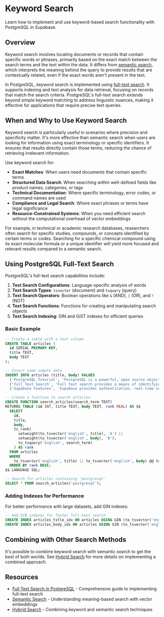 # Keyword Search

Learn how to implement and use keyword-based search functionality with PostgreSQL in Supabase.

## Overview

Keyword search involves locating documents or records that contain specific words or phrases, primarily based on the exact match between the search terms and the text within the data. It differs from [semantic search](semantic-search.md), which interprets the meaning behind the query to provide results that are contextually related, even if the exact words aren't present in the text.

In PostgreSQL, keyword search is implemented using [full-text search](full-text-search.md). It supports indexing and text analysis for data retrieval, focusing on records that match the search criteria. PostgreSQL's full-text search extends beyond simple keyword matching to address linguistic nuances, making it effective for applications that require precise text queries.

## When and Why to Use Keyword Search

Keyword search is particularly useful in scenarios where precision and specificity matter. It's more effective than semantic search when users are looking for information using exact terminology or specific identifiers. It ensures that results directly contain those terms, reducing the chance of retrieving irrelevant information.

Use keyword search for:

- **Exact Matches**: When users need documents that contain specific terms
- **Structured Data Search**: When searching within well-defined fields like product names, categories, or tags
- **Technical Documentation**: Where specific terminology, error codes, or command names are used
- **Compliance and Legal Search**: Where exact phrases or terms have legal significance
- **Resource-Constrained Systems**: When you need efficient search without the computational overhead of vector embeddings

For example, in technical or academic research databases, researchers often search for specific studies, compounds, or concepts identified by certain terms or codes. Searching for a specific chemical compound using its exact molecular formula or a unique identifier will yield more focused and relevant results compared to a semantic search.

## Using PostgreSQL Full-Text Search

PostgreSQL's full-text search capabilities include:

1. **Text Search Configurations**: Language-specific analysis of words
2. **Text Search Types**: `tsvector` (document) and `tsquery` (query)
3. **Text Search Operators**: Boolean operations like `&` (AND), `|` (OR), and `!` (NOT)
4. **Text Search Functions**: Functions for creating and manipulating search objects
5. **Text Search Indexing**: GIN and GiST indexes for efficient queries

### Basic Example

```sql
-- Create a table with a text column
CREATE TABLE articles (
  id SERIAL PRIMARY KEY,
  title TEXT,
  body TEXT
);

-- Insert some sample data
INSERT INTO articles (title, body) VALUES 
  ('PostgreSQL Tutorial', 'PostgreSQL is a powerful, open source object-relational database system'),
  ('Full Text Search', 'Full text search provides a means of identifying natural-language documents'),
  ('Supabase Features', 'Supabase provides authentication, real-time subscriptions, and storage');

-- Create a function to search articles
CREATE FUNCTION search_articles(search_term TEXT) 
RETURNS TABLE (id INT, title TEXT, body TEXT, rank REAL) AS $$
  SELECT
    id,
    title,
    body,
    ts_rank(
      setweight(to_tsvector('english', title), 'A') || 
      setweight(to_tsvector('english', body), 'B'),
      to_tsquery('english', search_term)
    ) AS rank
  FROM articles
  WHERE 
    to_tsvector('english', title) || to_tsvector('english', body) @@ to_tsquery('english', search_term)
  ORDER BY rank DESC;
$$ LANGUAGE SQL;

-- Search for articles containing 'postgresql'
SELECT * FROM search_articles('postgresql');
```

### Adding Indexes for Performance

For better performance with large datasets, add GIN indexes:

```sql
-- Add GIN indexes for faster full-text search
CREATE INDEX articles_title_idx ON articles USING GIN (to_tsvector('english', title));
CREATE INDEX articles_body_idx ON articles USING GIN (to_tsvector('english', body));
```

## Combining with Other Search Methods

It's possible to combine keyword search with semantic search to get the best of both worlds. See [Hybrid Search](hybrid-search.md) for more details on implementing a combined approach.

## Resources

- [Full Text Search in PostgreSQL](full-text-search.md) - Comprehensive guide to implementing full-text search
- [Semantic Search](semantic-search.md) - Understanding meaning-based search with vector embeddings
- [Hybrid Search](hybrid-search.md) - Combining keyword and semantic search techniques
